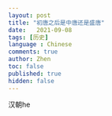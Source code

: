 ```yaml
---
layout: post
title: "初唐之后是中唐还是盛唐"
date:   2021-09-08
tags: [历史]
language : Chinese
comments: true
author: Zhen
toc: false
published: true
hidden: false
---
```

汉朝he
<!--stackedit_data:
eyJoaXN0b3J5IjpbLTE4NTI1MTI4MDEsLTE4OTgwODE5ODksNT
U5NTA0NDMyXX0=
-->
